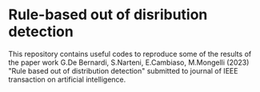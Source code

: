 # Rule-based out of disribution detection
This repository contains useful codes to reproduce some of the results of the paper work G.De Bernardi, S.Narteni, E.Cambiaso, M.Mongelli (2023) "Rule based out of distribution detection" submitted to journal of IEEE transaction on artificial intelligence.
